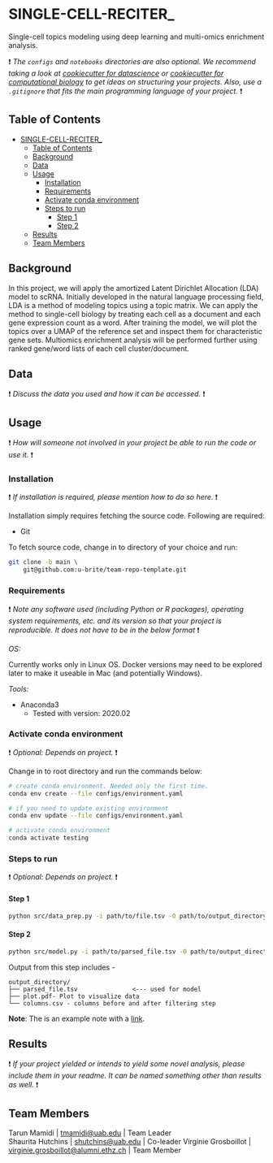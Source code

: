 # SINGLE-CELL-RECITER_
Single-cell topics modeling using deep learning and multi-omics enrichment analysis.

:exclamation: _The `configs` and `notebooks` directories are also optional. We recommend taking a look at [cookiecutter for datascience](https://github.com/drivendata/cookiecutter-data-science) or [cookiecutter for computational biology](https://github.com/drivendata/cookiecutter-data-science) to get ideas on structuring your projects. Also, use a `.gitignore` that fits the main programming language of your project._ :exclamation:

## Table of Contents

- [SINGLE-CELL-RECITER_](#single-cell-reciter_)
  - [Table of Contents](#table-of-contents)
  - [Background](#background)
  - [Data](#data)
  - [Usage](#usage)
    - [Installation](#installation)
    - [Requirements](#requirements)
    - [Activate conda environment](#activate-conda-environment)
    - [Steps to run](#steps-to-run)
      - [Step 1](#step-1)
      - [Step 2](#step-2)
  - [Results](#results)
  - [Team Members](#team-members)

## Background

In this project, we will apply the amortized Latent Dirichlet Allocation (LDA) model to scRNA. Initially developed in the natural language processing field, LDA is a method of modeling topics using a topic matrix. We can apply the method to single-cell biology by treating each cell as a document and each gene expression count as a word. After training the model, we will plot the topics over a UMAP of the reference set and inspect them for characteristic gene sets. Multiomics enrichment analysis will be performed further using ranked gene/word lists of each cell cluster/document.

## Data

:exclamation: _Discuss the data you used and how it can be accessed._ :exclamation:

## Usage

:exclamation: _How will someone not involved in your project be able to run the code or use it._ :exclamation:

### Installation

:exclamation: _If installation is required, please mention how to do so here._ :exclamation:

Installation simply requires fetching the source code. Following are required:

- Git

To fetch source code, change in to directory of your choice and run:

```sh
git clone -b main \
    git@github.com:u-brite/team-repo-template.git
```

### Requirements
:exclamation: _Note any software used (including Python or R packages), operating system requirements, etc. and its version so that your project is reproducible. It does not have to be in the below format_ :exclamation:

*OS:*

Currently works only in Linux OS. Docker versions may need to be explored later to make it useable in Mac (and
potentially Windows).

*Tools:*

- Anaconda3
    - Tested with version: 2020.02

### Activate conda environment
:exclamation: _Optional: Depends on project._ :exclamation:

Change in to root directory and run the commands below:

```sh
# create conda environment. Needed only the first time.
conda env create --file configs/environment.yaml

# if you need to update existing environment
conda env update --file configs/environment.yaml

# activate conda environment
conda activate testing
```

### Steps to run
:exclamation: _Optional: Depends on project._ :exclamation:

#### Step 1

```sh
python src/data_prep.py -i path/to/file.tsv -O path/to/output_directory
```

#### Step 2

```sh
python src/model.py -i path/to/parsed_file.tsv -O path/to/output_directory
```

Output from this step includes -

```directory
output_directory/
├── parsed_file.tsv               <--- used for model
├── plot.pdf- Plot to visualize data
└── columns.csv - columns before and after filtering step

```

**Note**: The is an example note with a [link](https://github.com/u-brite/team-repo-template).


## Results
:exclamation: _If your project yielded or intends to yield some novel analysis, please include them in your readme. It can be named something other than results as well._ :exclamation:

## Team Members

Tarun Mamidi | tmamidi@uab.edu | Team Leader  
Shaurita Hutchins | shutchins@uab.edu | Co-leader
Virginie Grosboillot | virginie.grosboillot@alumni.ethz.ch | Team Member
